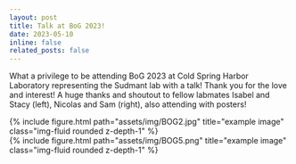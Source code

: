 ```yaml
---
layout: post
title: Talk at BoG 2023! 
date: 2023-05-10 
inline: false
related_posts: false
---
```


What a privilege to be attending BoG 2023 at Cold Spring Harbor Laboratory representing the Sudmant lab with a talk!  Thank you for the love and interest! A huge thanks and shoutout to fellow labmates Isabel and Stacy (left), Nicolas and Sam (right), also attending with posters!
  
<div class="row">
    <div class="col-5 mt-3 mt-md-0">
        {% include figure.html path="assets/img/BOG2.jpg" title="example image" class="img-fluid rounded z-depth-1" %}
    </div>
    <div class="col-sm mt-3 mt-md-0">
        {% include figure.html path="assets/img/BOG5.png" title="example image" class="img-fluid rounded z-depth-1" %}
    </div>
<div class="caption">
</div>






 




